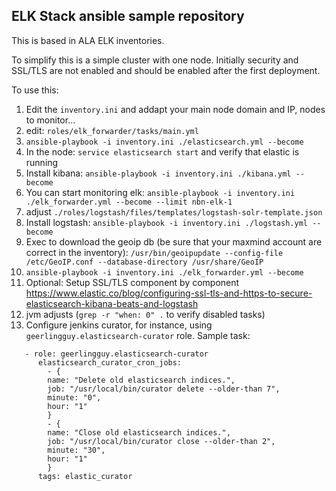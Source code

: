 ## ELK Stack ansible sample repository

This is based in ALA ELK inventories.

To simplify this is a simple cluster with one node. Initially security and SSL/TLS are not enabled and should be enabled after the first deployment.

To use this:

1. Edit the `inventory.ini` and addapt your main node domain and IP, nodes to monitor...
2. edit: `roles/elk_forwarder/tasks/main.yml`
3. `ansible-playbook -i inventory.ini ./elasticsearch.yml --become`
4. In the node: `service elasticsearch start` and verify that elastic is running
5. Install kibana: `ansible-playbook -i inventory.ini ./kibana.yml --become`
6. You can start monitoring elk: `ansible-playbook -i inventory.ini ./elk_forwarder.yml --become --limit nbn-elk-1`
7. adjust `./roles/logstash/files/templates/logstash-solr-template.json` 
8. Install logstash: `ansible-playbook -i inventory.ini ./logstash.yml --become`
9. Exec to download the geoip db (be sure that your maxmind account are correct in the inventory): `/usr/bin/geoipupdate --config-file /etc/GeoIP.conf --database-directory /usr/share/GeoIP`
10. `ansible-playbook -i inventory.ini ./elk_forwarder.yml --become`
11. Optional: Setup SSL/TLS component by component
https://www.elastic.co/blog/configuring-ssl-tls-and-https-to-secure-elasticsearch-kibana-beats-and-logstash
12. jvm adjusts (`grep -r "when: 0" .` to verify disabled tasks)
13. Configure jenkins curator, for instance, using `geerlingguy.elasticsearch-curator` role. Sample task: 
```
   - role: geerlingguy.elasticsearch-curator
      elasticsearch_curator_cron_jobs:
        - {
        name: "Delete old elasticsearch indices.",
        job: "/usr/local/bin/curator delete --older-than 7",
        minute: "0",
        hour: "1"
        }
        - {
        name: "Close old elasticsearch indices.",
        job: "/usr/local/bin/curator close --older-than 2",
        minute: "30",
        hour: "1"
        }
      tags: elastic_curator
```
